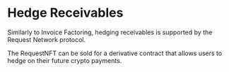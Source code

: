 # Hedge Receivables

Similarly to Invoice Factoring, hedging receivables is supported by the Request Network protocol.

The RequestNFT can be sold for a derivative contract that allows users to hedge on their future crypto payments.
